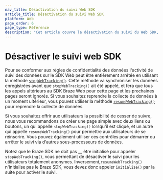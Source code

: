 ```yaml
---
nav_title: Désactivation du suivi Web SDK
article_title: Désactivation du suivi Web SDK
platform: Web
page_order: 6
page_type: Référence
description: "Cet article couvre la désactivation du suivi du Web SDK, y compris pourquoi, comment et les implications de cette désactivation."
---
```


# Désactiver le suivi web SDK

Pour se conformer aux règles de confidentialité des données l'activité de suivi des données sur le SDK Web peut être entièrement arrêtée en utilisant la méthode [`stopWebTracking()`](https://js.appboycdn.com/web-sdk/latest/doc/module-appboy.html#.stopWebTracking). Cette méthode va synchroniser les données enregistrées avant que `stopWebTracking()` ait été appelé, et fera que tous les appels ultérieurs au SDK Braze Web pour cette page et les prochaines pages seront ignorés. Si vous souhaitez reprendre la collecte de données à un moment ultérieur, vous pouvez utiliser la méthode [`resumeWebTracking()`](https://js.appboycdn.com/web-sdk/latest/doc/module-appboy.html#.resumeWebTracking) pour reprendre la collecte de données.

Si vous souhaitez offrir aux utilisateurs la possibilité de cesser de suivre, nous vous recommandons de créer une page simple avec deux liens ou boutons, un qui appelle `stopWebTracking()` lorsqu'il est cliqué, et un autre qui appelle `resumeWebTracking()` pour permettre aux utilisateurs de se réinscrire. Vous pouvez également utiliser ces contrôles pour démarrer ou arrêter le suivi via d'autres sous-processeurs de données.

Notez que le Braze SDK ne doit pas __ être initialisé pour appeler `stopWebTracking()`, vous permettant de désactiver le suivi pour les utilisateurs totalement anonymes. Inversement,`resumeWebTracking()` n'initialise pas le Braze SDK, vous devez donc appeler `initialize()` par la suite pour activer le suivi.
